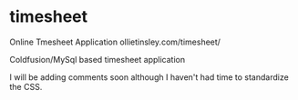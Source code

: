 # timesheet
Online Tmesheet Application
ollietinsley.com/timesheet/

Coldfusion/MySql based timesheet application


I will be adding comments soon although I haven't had time to standardize the CSS.
